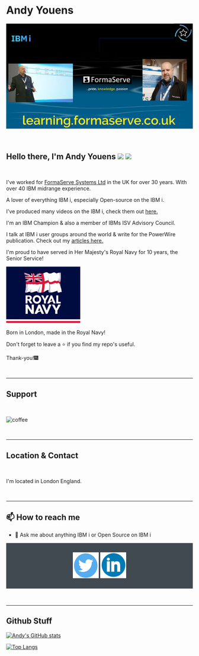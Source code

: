 # Andy Youens

![Banner](FSS_Banner.jpg)
<p>&nbsp;</p>
<h2>Hello there, I'm Andy Youens <img src="https://media.giphy.com/media/hvRJCLFzcasrR4ia7z/giphy.gif" width="28"> <img src="https://emojis.slackmojis.com/emojis/images/1531849430/4246/blob-sunglasses.gif?1531849430" width="28"/></h2>
<p>&nbsp;</p>

I've worked for [FormaServe Systems Ltd](https://www/formaserve.co.uk) in the UK for over 30 years.  With over 40 IBM midrange experience.

A lover of everything IBM i, especially Open-source on the IBM i.

I've produced many videos on the IBM i, check them out [here.](https://learning.formaserve.co.uk)

I'm an IBM Champion & also a member of IBMs ISV Advisory Council.

I talk at IBM i user groups around the world & write for the PowerWire publication.
Check out my [articles here.](https://powerwire.eu/author/andy-youens)

I'm proud to have served in Her Majesty's Royal Navy for 10 years, the Senior Service!

![Royal Navy](RoyalNavy.jpg)

Born in London, made in the Royal Navy!

Don't forget to leave a ⭐ if you find my repo's useful.

Thank-you!🎆

<!-- If you've liked my articles & videos, how about buying me a [coffee!](https://https://ko-fi.com/andyyouens) -->

<!-- <a href="https://ko-fi.com/AndyYouens"><img alt="Ko-fi" title="By me a coffee" src="https://img.shields.io/badge/-Buy%20me%20a%20coffee-FF5E5B?style=for-the-badge&logo=ko-fi&logoColor=white"/></a> -->

<p>&nbsp;</p>
<hr>

<p>
  <h2 align="left">Support</h2>
  <p>&nbsp;</p>
  <p>
    <a href="https://ko-fi.com/AndyYouens">
      <img align="left" src="https://cdn.buymeacoffee.com/buttons/v2/default-blue.png" height="50" width="210" alt="coffee"/>
    </a>
  </p>
  <p>&nbsp;</p>
</p>

<p>&nbsp;</p>
<hr>

<!-- <p align="center">
  <a href="https://www.youtube.com/FormaServeSystemsLtdLoughton?sub_confirmation=1"><img alt="youtube subscribers" title="Subscribe to my YouTube channel" src="https://freshidea.com/jonah/youtube-api/subscribers-badge.php?color=red&label=Subscribe&style=for-the-badge"/></a>
  <a href="https://www.youtube.com/c/DevProTips"><img alt="youtube views" title="YouTube views" src="https://freshidea.com/jonah/youtube-api/view-count-badge-temp.php?label=Views&color=e1ad0e&style=for-the-badge#2"/></a>
  <a href="https://twitter.com/AndyYouens"><img alt="followers" title="Follow me on Twitter" src="https://img.shields.io/twitter/follow/DenverCoder1?color=55960c&label=Follow&logo=twitter&logoColor=white&style=for-the-badge"/></a>
  <a href="https://github.com/DenverCoder1"><img alt="followers" title="Follow me on Github" src="https://img.shields.io/github/followers/DenverCoder1?color=236ad3&style=for-the-badge&logo=github&label=Follow"/></a>
  <a href="https://github.com/DenverCoder1"><img alt="views" title="Github views" src="https://freshidea.com/jonah/app/ghpvc/"/></a>
</p> -->

## Location & Contact
<p>&nbsp;</p>
I'm located in London England.

<p>&nbsp;</p>
<hr>

## 📫 How to reach me
<!-- - 🐦 Reach me on [ Twitter - Andy Youens ](https://twitter.com/andyyouens)
- 🐦 Reach me on [ Twitter - FormaServe](https://twitter.com/formaserve)
- 🐦 Reach me on [ LinkedIn - Andy Youens ](https://linkedin.com/in/andyyouens)
- 🐦 Reach me on [ LinkedIn - FormaServe ](https://linkedin.com/in/formaserve) -->
- 💬 Ask me about anything IBM i or Open Source on IBM i

<div align="center" style="background:#414a50; padding: 25px 0;">
    <a href="https://twitter.com/AndyYouens"><img src="twitter_github.svg" alt="Follow me on twitter"></a>
    <a href="https://www.linkedin.com/in/AndyYouens/"><img src="linkedin_github.svg" alt="Connect on Linkedin"></a>
</div>

<p>&nbsp;</p>
<hr>

<!-- <a href="https://linkedin.com/in/andyyouens" target="blank"><img align="center" src="https://raw.githubusercontent.com/andyyouens/github-profile-readme-generator/master/src/images/icons/Social/linked-in-alt.svg" alt="andyyouens" height="30" width="40" /></a> -->
<!-- <p align="left"> <a href="https://twitter.com/andyyouens" target="blank"><img src="https://img.shields.io/twitter/follow/andyyouens?logo=twitter&style=for-the-badge" alt="andyyouens" /></a> </p> -->

## Github Stuff

[![Andy's GitHub stats](https://github-readme-stats.vercel.app/api?username=AndyYouens&count_private=true
)](https://github.com/AndyYouens/github-readme-stats)

[![Top Langs](https://github-readme-stats.vercel.app/api/top-langs/?username=AndyYouens&langs_count=8)](https://github.com/AndyYouens/github-readme-stats)

<!--
**AndyYouens/AndyYouens** is a ✨ _special_ ✨ repository because its `README.md` (this file) appears on your GitHub profile.

Here are some ideas to get you started:

- 🔭 I’m currently working on ...
- 🌱 I’m currently learning ...
- 👯 I’m looking to collaborate on ...
- 🤔 I’m looking for help with ...
- 💬 Ask me about ...
- 📫 How to reach me: ...
- 😄 Pronouns: ...
- ⚡ Fun fact: ...
-->
